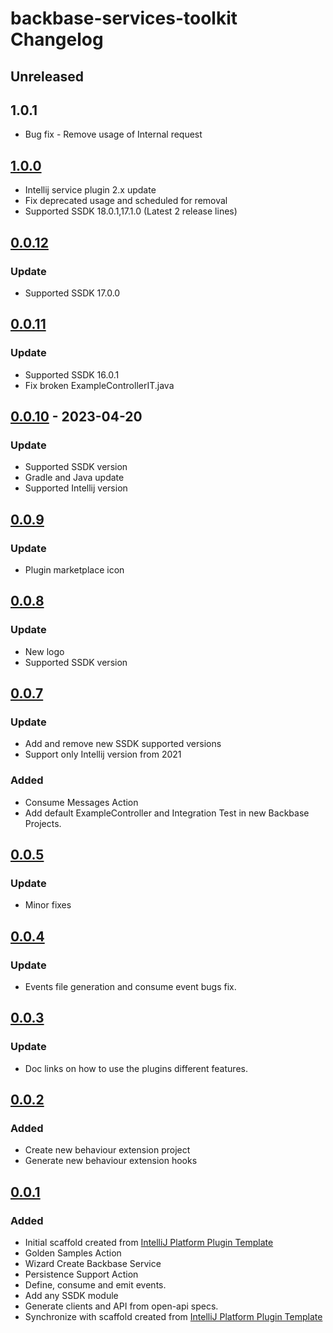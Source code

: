 <!-- Keep a Changelog guide -> https://keepachangelog.com -->

# backbase-services-toolkit Changelog


## Unreleased
## 1.0.1
- Bug fix - Remove usage of Internal request 


## [1.0.0]

- Intellij service plugin 2.x update
- Fix deprecated usage and scheduled for removal
- Supported SSDK 18.0.1,17.1.0 (Latest 2 release lines)

## [0.0.12]

### Update

- Supported SSDK 17.0.0

## [0.0.11]

### Update

- Supported SSDK 16.0.1
- Fix broken ExampleControllerIT.java

## [0.0.10] - 2023-04-20

### Update

- Supported SSDK version
- Gradle and Java update
- Supported Intellij version

## [0.0.9]

### Update

- Plugin marketplace icon

## [0.0.8]

### Update

- New logo
- Supported SSDK version

## [0.0.7]

### Update

- Add and remove new SSDK supported versions
- Support only Intellij version from 2021

### Added

- Consume Messages Action
- Add default ExampleController and Integration Test in new Backbase Projects.

## [0.0.5]

### Update

- Minor fixes

## [0.0.4]

### Update

- Events file generation and consume event bugs fix.

## [0.0.3]

### Update

- Doc links on how to use the plugins different features.

## [0.0.2]

### Added

- Create new behaviour extension project
- Generate new behaviour extension hooks

## [0.0.1]

### Added

- Initial scaffold created from [IntelliJ Platform Plugin Template](https://github.com/JetBrains/intellij-platform-plugin-template)
- Golden Samples Action
- Wizard Create Backbase Service
- Persistence Support Action
- Define, consume and emit events.
- Add any SSDK module
- Generate clients and API from open-api specs.
- Synchronize with scaffold created from [IntelliJ Platform Plugin Template](https://github.com/JetBrains/intellij-platform-plugin-template)

[Unreleased]: https://github.com/Backbase/backbase-services-toolkit/compare/v1.0.0...HEAD
[1.0.0]: https://github.com/Backbase/backbase-services-toolkit/compare/v0.0.12...v1.0.0
[0.0.12]: https://github.com/Backbase/backbase-services-toolkit/compare/v0.0.11...v0.0.12
[0.0.11]: https://github.com/Backbase/backbase-services-toolkit/compare/v0.0.10...v0.0.11
[0.0.10]: https://github.com/Backbase/backbase-services-toolkit/compare/v0.0.9...v0.0.10
[0.0.9]: https://github.com/Backbase/backbase-services-toolkit/compare/v0.0.8...v0.0.9
[0.0.8]: https://github.com/Backbase/backbase-services-toolkit/compare/v0.0.7...v0.0.8
[0.0.7]: https://github.com/Backbase/backbase-services-toolkit/compare/v0.0.5...v0.0.7
[0.0.5]: https://github.com/Backbase/backbase-services-toolkit/compare/v0.0.4...v0.0.5
[0.0.4]: https://github.com/Backbase/backbase-services-toolkit/compare/v0.0.3...v0.0.4
[0.0.3]: https://github.com/Backbase/backbase-services-toolkit/compare/v0.0.2...v0.0.3
[0.0.2]: https://github.com/Backbase/backbase-services-toolkit/compare/v0.0.1...v0.0.2
[0.0.1]: https://github.com/Backbase/backbase-services-toolkit/commits/v0.0.1
